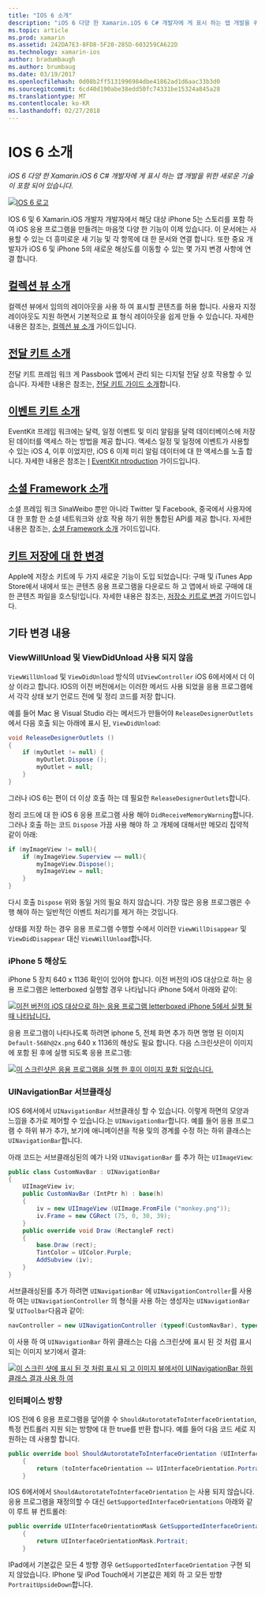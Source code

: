 ```yaml
---
title: "IOS 6 소개"
description: "iOS 6 다양 한 Xamarin.iOS 6 C# 개발자에 게 표시 하는 앱 개발을 위한 새로운 기술이 포함 되어 있습니다."
ms.topic: article
ms.prod: xamarin
ms.assetid: 242DA7E3-8FD8-5F20-285D-603259CA622D
ms.technology: xamarin-ios
author: bradumbaugh
ms.author: brumbaug
ms.date: 03/19/2017
ms.openlocfilehash: 0d08b2ff5131996984dbe41862ad1d6aac33b3d0
ms.sourcegitcommit: 6cd40d190abe38edd50fc74331be15324a845a28
ms.translationtype: MT
ms.contentlocale: ko-KR
ms.lasthandoff: 02/27/2018
---
```

# <a name="introduction-to-ios-6"></a>IOS 6 소개

_iOS 6 다양 한 Xamarin.iOS 6 C# 개발자에 게 표시 하는 앱 개발을 위한 새로운 기술이 포함 되어 있습니다._

[ ![](images/ios6-large.jpg "IOS 6 로고")](images/ios6-large.jpg)

IOS 6 및 6 Xamarin.iOS 개발자 개발자에서 해당 대상 iPhone 5는 스토리를 포함 하 여 iOS 응용 프로그램을 만들려는 마음껏 다양 한 기능이 이제 있습니다.
이 문서에는 사용할 수 있는 더 흥미로운 새 기능 및 각 항목에 대 한 문서와 연결 합니다. 또한 중요 개발자가 iOS 6 및 iPhone 5의 새로운 해상도를 이동할 수 있는 몇 가지 변경 사항에 연결 합니다.


## <a name="introduction-to-collection-viewsiosuser-interfacecontrolsuicollectionviewmd"></a>[컬렉션 뷰 소개](~/ios/user-interface/controls/uicollectionview.md)

컬렉션 뷰에서 임의의 레이아웃을 사용 하 여 표시할 콘텐츠를 허용 합니다. 사용자 지정 레이아웃도 지원 하면서 기본적으로 표 형식 레이아웃을 쉽게 만들 수 있습니다. 자세한 내용은 참조는, [컬렉션 뷰 소개](~/ios/user-interface/controls/uicollectionview.md) [ ](~/ios/user-interface/controls/uicollectionview.md)가이드입니다.


## <a name="introduction-to-pass-kitiosplatformpasskitmd"></a>[전달 키트 소개](~/ios/platform/passkit.md)

전달 키트 프레임 워크 게 Passbook 앱에서 관리 되는 디지털 전달 상호 작용할 수 있습니다. 자세한 내용은 참조는, [전달 키트 가이드 소개](~/ios/platform/passkit.md)합니다.


##  <a name="introduction-to-event-kitiosplatformeventkitmd"></a>[이벤트 키트 소개](~/ios/platform/eventkit.md)

EventKit 프레임 워크에는 달력, 일정 이벤트 및 미리 알림을 달력 데이터베이스에 저장 된 데이터를 액세스 하는 방법을 제공 합니다. 액세스 일정 및 일정에 이벤트가 사용할 수 있는 iOS 4, 이후 이었지만, iOS 6 이제 미리 알림 데이터에 대 한 액세스를 노출 합니다. 자세한 내용은 참조는 [I](~/ios/platform/eventkit.md) [EventKit ntroduction](~/ios/platform/eventkit.md) 가이드입니다.


##  <a name="introduction-to-the-social-frameworkiosplatformsocial-frameworkmd"></a>[소셜 Framework 소개](~/ios/platform/social-framework.md)

소셜 프레임 워크 SinaWeibo 뿐만 아니라 Twitter 및 Facebook, 중국에서 사용자에 대 한 포함 한 소셜 네트워크와 상호 작용 하기 위한 통합된 API를 제공 합니다. 자세한 내용은 참조는, [소셜 Framework 소개](~/ios/platform/social-framework.md) 가이드입니다.


##  <a name="changes-to-store-kitchanges-to-storekitmd"></a>[키트 저장에 대 한 변경](changes-to-storekit.md)

Apple에 저장소 키트에 두 가지 새로운 기능이 도입 되었습니다: 구매 및 iTunes App Store에서 내에서 또는 콘텐츠 응용 프로그램을 다운로드 하 고 앱에서 바로 구매에 대 한 콘텐츠 파일을 호스팅!입니다. 자세한 내용은 참조는, [저장소 키트로 변경](changes-to-storekit.md) 가이드입니다.


## <a name="other-changes"></a>기타 변경 내용


### <a name="viewwillunload-and-viewdidunload-deprecated"></a>ViewWillUnload 및 ViewDidUnload 사용 되지 않음

`ViewWillUnload` 및 `ViewDidUnload` 방식의 `UIViewController` iOS 6에서에서 더 이상 이라고 합니다. IOS의 이전 버전에서는 이러한 메서드 사용 되었을 응용 프로그램에서 각각 상태 보기 언로드 전에 및 정리 코드를 저장 합니다.

예를 들어 Mac 용 Visual Studio 라는 메서드가 만들어야 `ReleaseDesignerOutlets`에서 다음 호출 되는 아래에 표시 된, `ViewDidUnload`:

```csharp
void ReleaseDesignerOutlets ()
{
    if (myOutlet != null) {
        myOutlet.Dispose ();
        myOutlet = null;
    }
}
```

그러나 iOS 6는 편이 더 이상 호출 하는 데 필요한 `ReleaseDesignerOutlets`합니다.   
   
   
   
정리 코드에 대 한 iOS 6 응용 프로그램 사용 해야 `DidReceiveMemoryWarning`합니다. 그러나 호출 하는 코드 `Dispose` 가끔 사용 해야 하 고 개체에 대해서만 메모리 집약적 같이 아래:

```csharp
if (myImageView != null){
    if (myImageView.Superview == null){
        myImageView.Dispose();
        myImageView = null;
    }
}
```

다시 호출 `Dispose` 위와 동일 거의 필요 하지 않습니다. 가장 많은 응용 프로그램은 수행 해야 하는 일반적인 이벤트 처리기를 제거 하는 것입니다.

상태를 저장 하는 경우 응용 프로그램 수행할 수에서 이러한 `ViewWillDisappear` 및 `ViewDidDisappear` 대신 `ViewWillUnload`합니다.


### <a name="iphone-5-resolution"></a>iPhone 5 해상도

iPhone 5 장치 640 x 1136 확인이 있어야 합니다. 이전 버전의 iOS 대상으로 하는 응용 프로그램은 letterboxed 실행할 경우 나타납니다 iPhone 5에서 아래와 같이:

 [ ![](images/01-letterboxed.png "이전 버전의 iOS 대상으로 하는 응용 프로그램 letterboxed iPhone 5에서 실행 될 때 나타납니다.")](images/01-letterboxed.png)

응용 프로그램이 나타나도록 하려면 iphone 5, 전체 화면 추가 하면 명명 된 이미지 `Default-568h@2x.png` 640 x 1136의 해상도 필요 합니다. 다음 스크린샷은이 이미지에 포함 된 후에 실행 되도록 응용 프로그램:

 [ ![](images/02-fullscreen.png "이 스크린샷은 응용 프로그램을 실행 한 후이 이미지 포함 되었습니다.")](images/02-fullscreen.png)

### <a name="subclassing-uinavigationbar"></a>UINavigationBar 서브클래싱

IOS 6에서에서 `UINavigationBar` 서브클래싱 할 수 있습니다. 이렇게 하면의 모양과 느낌을 추가로 제어할 수 있습니다.는 `UINavigationBar`합니다. 예를 들어 응용 프로그램 수 하위 뷰가 추가, 보기에 애니메이션을 적용 및의 경계를 수정 하는 하위 클래스는 `UINavigationBar`합니다.

아래 코드는 서브클래싱된의 예가 나와 `UINavigationBar` 를 추가 하는 `UIImageView`:

```csharp
public class CustomNavBar : UINavigationBar
{
    UIImageView iv;
    public CustomNavBar (IntPtr h) : base(h)
    {
        iv = new UIImageView (UIImage.FromFile ("monkey.png"));
        iv.Frame = new CGRect (75, 0, 30, 39);
    }
    public override void Draw (RectangleF rect)
    {
        base.Draw (rect);
        TintColor = UIColor.Purple;
        AddSubview (iv);
    }
}
```

서브클래싱된를 추가 하려면 `UINavigationBar` 에 `UINavigationController`를 사용 하 여는 `UINavigationController` 의 형식을 사용 하는 생성자는 `UINavigationBar` 및 `UIToolbar`다음과 같이:

```csharp
navController = new UINavigationController (typeof(CustomNavBar), typeof(UIToolbar));
```

이 사용 하 여 `UINavigationBar` 하위 클래스는 다음 스크린샷에 표시 된 것 처럼 표시 되는 이미지 보기에서 결과:

 [ ![](images/03-navbar.png "이 스크린 샷에 표시 된 것 처럼 표시 되 고 이미지 뷰에서이 UINavigationBar 하위 클래스 결과 사용 하 여")](images/03-navbar.png)

### <a name="interface-orientation"></a>인터페이스 방향

IOS 전에 6 응용 프로그램을 덮어쓸 수 `ShouldAutorotateToInterfaceOrientation`, 특정 컨트롤러 지원 되는 방향에 대 한 true를 반환 합니다. 예를 들어 다음 코드 세로 지 원하는 데 사용할 합니다.

```csharp
public override bool ShouldAutorotateToInterfaceOrientation (UIInterfaceOrientation toInterfaceOrientation)
    {
        return (toInterfaceOrientation == UIInterfaceOrientation.Portrait);
    }
```

IOS 6에서에서 `ShouldAutorotateToInterfaceOrientation` 는 사용 되지 않습니다.
응용 프로그램을 재정의할 수 대신 `GetSupportedInterfaceOrientations` 아래와 같이 루트 뷰 컨트롤러:

```csharp
public override UIInterfaceOrientationMask GetSupportedInterfaceOrientations ()
    {
        return UIInterfaceOrientationMask.Portrait;
    }
```

IPad에서 기본값은 모든 4 방향 경우 `GetSupportedInterfaceOrientation` 구현 되지 않았습니다. IPhone 및 iPod Touch에서 기본값은 제외 하 고 모든 방향 `PortraitUpsideDown`합니다.